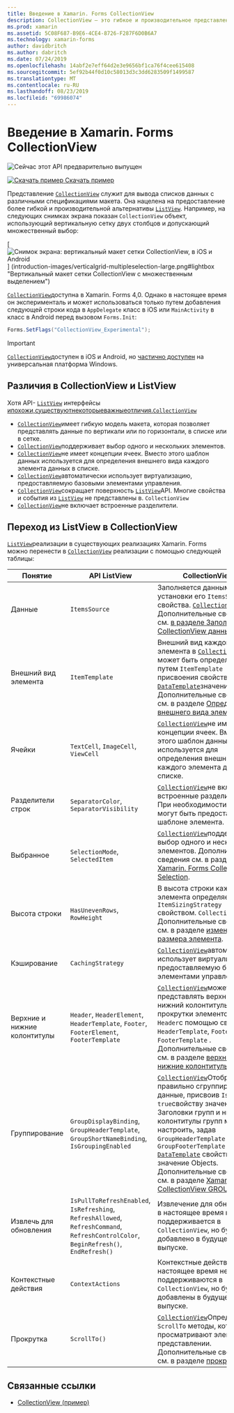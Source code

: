 ```yaml
---
title: Введение в Xamarin. Forms CollectionView
description: CollectionView — это гибкое и производительное представление для представления списков данных с использованием различных спецификаций макета.
ms.prod: xamarin
ms.assetid: 5C08F687-B9E6-4CE4-8726-F287F6D0B6A7
ms.technology: xamarin-forms
author: davidbritch
ms.author: dabritch
ms.date: 07/24/2019
ms.openlocfilehash: 14abf2e7eff64d2e3e9656bf1ca76f4cee615408
ms.sourcegitcommit: 5ef92b44f0d10c58013d3c3dd6283509f1499587
ms.translationtype: MT
ms.contentlocale: ru-RU
ms.lasthandoff: 08/23/2019
ms.locfileid: "69986074"
---
```

# <a name="xamarinforms-collectionview-introduction"></a>Введение в Xamarin. Forms CollectionView

![Сейчас этот API предварительно выпущен](~/media/shared/preview.png)

[![Скачать пример](~/media/shared/download.png) Скачать пример](https://docs.microsoft.com/samples/xamarin/xamarin-forms-samples/userinterface-collectionviewdemos/)

Представление [`CollectionView`](xref:Xamarin.Forms.CollectionView) служит для вывода списков данных с различными спецификациями макета. Она нацелена на предоставление более гибкой и производительной альтернативы [`ListView`](xref:Xamarin.Forms.ListView). Например, на следующих снимках экрана показан `CollectionView` объект, использующий вертикальную сетку двух столбцов и допускающий множественный выбор:

[ ![Снимок экрана: вертикальный макет сетки CollectionView, в iOS и Android](introduction-images/verticalgrid-multipleselection.png "CollectionView вертикальная сетка с множественным выделением") ] (introduction-images/verticalgrid-multipleselection-large.png#lightbox "Вертикальный макет сетки CollectionView с множественным выделением")

[`CollectionView`](xref:Xamarin.Forms.CollectionView)доступна в Xamarin. Forms 4,0. Однако в настоящее время он эксперименталь и может использоваться только путем добавления следующей строки кода в `AppDelegate` класс в iOS или `MainActivity` в класс в Android перед вызовом `Forms.Init`:

```csharp
Forms.SetFlags("CollectionView_Experimental");
```

> [!IMPORTANT]
> [`CollectionView`](xref:Xamarin.Forms.CollectionView)доступен в iOS и Android, но [частично доступен](https://gist.github.com/hartez/7d0edd4182dbc7de65cebc6c67f72e14) на универсальная платформа Windows.

## <a name="collectionview-and-listview-differences"></a>Различия в CollectionView и ListView

Хотя API- [`ListView`](xref:Xamarin.Forms.ListView) интерфейсы [ипохожи,существуютнекоторыеважныеотличия.`CollectionView`](xref:Xamarin.Forms.CollectionView)

- [`CollectionView`](xref:Xamarin.Forms.CollectionView)имеет гибкую модель макета, которая позволяет представлять данные по вертикали или по горизонтали, в списке или в сетке.
- [`CollectionView`](xref:Xamarin.Forms.CollectionView)поддерживает выбор одного и нескольких элементов.
- [`CollectionView`](xref:Xamarin.Forms.CollectionView)не имеет концепции ячеек. Вместо этого шаблон данных используется для определения внешнего вида каждого элемента данных в списке.
- [`CollectionView`](xref:Xamarin.Forms.CollectionView)автоматически использует виртуализацию, предоставляемую базовыми элементами управления.
- [`CollectionView`](xref:Xamarin.Forms.CollectionView)сокращает поверхность [`ListView`](xref:Xamarin.Forms.ListView)API. Многие свойства и события из [`ListView`](xref:Xamarin.Forms.ListView) не представлены в. `CollectionView`
- [`CollectionView`](xref:Xamarin.Forms.CollectionView)не включает встроенные разделители.

## <a name="move-from-listview-to-collectionview"></a>Переход из ListView в CollectionView

[`ListView`](xref:Xamarin.Forms.ListView)реализации в существующих реализациях Xamarin. Forms можно перенести в [`CollectionView`](xref:Xamarin.Forms.CollectionView) реализации с помощью следующей таблицы:

| Понятие | API ListView | CollectionView |
|---|---|---|
| Данные | `ItemsSource` | Заполняется данными путем установки его `ItemsSource` свойства. [`CollectionView`](xref:Xamarin.Forms.CollectionView) Дополнительные сведения см. [в разделе Заполнение CollectionView данными](populate-data.md#populate-a-collectionview-with-data). |
| Внешний вид элемента | `ItemTemplate` | Внешний вид каждого элемента в [`CollectionView`](xref:Xamarin.Forms.CollectionView) может быть определен путем `ItemTemplate` присвоения свойству [`DataTemplate`](xref:Xamarin.Forms.DataTemplate)значения. Дополнительные сведения см. в разделе [Определение внешнего вида элемента](populate-data.md#define-item-appearance). |
| Ячейки | `TextCell`, `ImageCell`, `ViewCell` | [`CollectionView`](xref:Xamarin.Forms.CollectionView)не имеет концепции ячеек. Вместо этого шаблон данных используется для определения внешнего вида каждого элемента данных в списке. |
| Разделители строк | `SeparatorColor`, `SeparatorVisibility` | [`CollectionView`](xref:Xamarin.Forms.CollectionView)не включает встроенные разделители. При необходимости они могут быть предоставлены в шаблоне элемента. |
| Выбранное | `SelectionMode`, `SelectedItem` | [`CollectionView`](xref:Xamarin.Forms.CollectionView)поддерживает выбор одного и нескольких элементов. Дополнительные сведения см. в разделе [Xamarin. Forms CollectionView Selection](selection.md). |
| Высота строки | `HasUnevenRows`, `RowHeight` | В высота строки каждого элемента определяется `ItemSizingStrategy` свойством. `CollectionView` Дополнительные сведения см. в разделе [изменение размера элемента](layout.md#item-sizing).|
| Кэширование | `CachingStrategy` | [`CollectionView`](xref:Xamarin.Forms.CollectionView)автоматически использует виртуализацию, предоставляемую базовыми элементами управления. |
| Верхние и нижние колонтитулы | `Header`, `HeaderElement`, `HeaderTemplate`, `Footer`, `FooterElement`, `FooterTemplate` | [`CollectionView`](xref:Xamarin.Forms.CollectionView)может представлять верхний и нижний колонтитулы для прокрутки элементов списка `Header`с помощью свойств `HeaderTemplate`, `Footer`, и `FooterTemplate` . Дополнительные сведения см. в разделе [верхние и нижние колонтитулы](layout.md#headers-and-footers). |
| Группирование | `GroupDisplayBinding`, `GroupHeaderTemplate`, `GroupShortNameBinding`, `IsGroupingEnabled` | [`CollectionView`](xref:Xamarin.Forms.CollectionView)Отображает правильно сгруппированные данные, присвоив `IsGrouped` `true`свойству значение. Заголовки групп и нижние колонтитулы групп можно настроить, задав `GroupHeaderTemplate` для `GroupFooterTemplate` [`DataTemplate`](xref:Xamarin.Forms.DataTemplate) свойств и значение Objects. Дополнительные сведения см. в разделе [Xamarin. Forms CollectionView GROUPING](grouping.md). |
| Извлечь для обновления | `IsPullToRefreshEnabled`, `IsRefreshing`, `RefreshAllowed`, `RefreshCommand`, `RefreshControlColor`, `BeginRefresh()`, `EndRefresh()` | Извлечение для обновления в настоящее время не поддерживается в `CollectionView`, но будет добавлено в будущем выпуске. |
| Контекстные действия | `ContextActions` | Контекстные действия в настоящее время не поддерживаются в `CollectionView`, но будут добавлены в будущем выпуске. |
| Прокрутка | `ScrollTo()` | [`CollectionView`](xref:Xamarin.Forms.CollectionView)Определяет `ScrollTo` методы, которые просматривают элементы в представлении. Дополнительные сведения см. в разделе [прокрутка](scrolling.md). |

## <a name="related-links"></a>Связанные ссылки

- [CollectionView (пример)](https://docs.microsoft.com/samples/xamarin/xamarin-forms-samples/userinterface-collectionviewdemos/)
